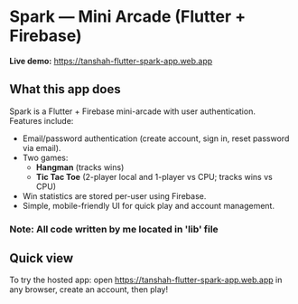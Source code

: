 # Spark — Mini Arcade (Flutter + Firebase)

**Live demo:** https://tanshah-flutter-spark-app.web.app

## What this app does
Spark is a Flutter + Firebase mini-arcade with user authentication.  
Features include:
- Email/password authentication (create account, sign in, reset password via email).
- Two games:
  - **Hangman** (tracks wins)
  - **Tic Tac Toe** (2-player local and 1-player vs CPU; tracks wins vs CPU)
- Win statistics are stored per-user using Firebase.
- Simple, mobile-friendly UI for quick play and account management.

### Note: All code written by me located in 'lib' file

## Quick view
To try the hosted app: open https://tanshah-flutter-spark-app.web.app in any browser, create an account, then play!